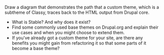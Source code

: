 Draw a diagram that demonstrates the path that a custom theme, which is a subtheme of Classy, traces back to the HTML output from Drupal core.

* What is Stable? And why does it exist?
* Find some commonly used base themes on Drupal.org and explain their use cases and when you might choose to extend them.
* If you've already got a custom theme for your site, are there any benefits you might gain from refactoring it so that some parts of it become a base theme?



